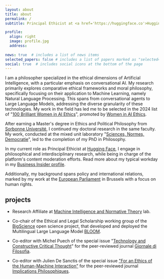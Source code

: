 ```yaml
---
layout: about
title: about
permalink: /
subtitle: Principal Ethicist at <a href='https://huggingface.co'>Hugging Face</a> | Philosophy Ph.D. at <a href='https://theses.fr/s382743'>Sorbonne Université</a>

profile:
  align: right
  image: profile.jpg
  address: 
    
news: true  # includes a list of news items
selected_papers: false # includes a list of papers marked as "selected={true}"
social: true  # includes social icons at the bottom of the page
---
```


I am a philosopher specialized in the ethical dimensions of Artificial Intelligence, with a particular emphasis on conversational AI. My research primarily explores comparative ethical frameworks and moral philosophy, specifically focusing on their application to Machine Learning, namely Natural Language Processing. This spans from conversational agents to Large Language Models, addressing the diverse granularity of these technologies.
My work in the field has led me to be selected in the 2024 list of "[100 Brilliant Women in AI Ethics](https://womeninaiethics.org/directory/index.php)", promoted by [Women in AI Ethics](https://womeninaiethics.org/).

After earning a Master's degree in Ethics and Political Philosophy from [Sorbonne Université](https://lettres.sorbonne-universite.fr), I continued my doctoral research in the same faculty. My work, conducted at the mixed unit laboratory "[Sciences, Normes, Democratie](https://snd.sorbonne-universite.fr/giada-pistilli/)", led to the completion of my PhD in Philosophy.


In my current role as Principal Ethicist at [Hugging Face](https://huggingface.co), I engage in philosophical and interdisciplinary research, while being in charge of the platform's content moderation efforts. Read more about my typical workday in my [Business Insider profile](https://www.businessinsider.com/what-is-ai-ethicist-working-to-make-the-tech-safe-2023-5).

Additionally, my background spans policy and international relations, marked by my work at the [European Parliament](https://www.europarl.europa.eu/portal/en) in Brussels with a focus on human rights.

## projects

* Research Affiliate at [Machine Intelligence and Normative Theory](https://mintresearch.org/people-mint/giada-pistilli) lab.

* Co-chair of the Ethical and Legal Scholarship working group of the [BigScience](https://bigscience.huggingface.co) open science project, that developed and deployed the Multilingual Large Language Model [BLOOM](https://huggingface.co/bigscience/bloom).

* Co-editor with Michel Puech of the special issue "[Technology and Constructive Critical Thought](https://mimesisjournals.com/ojs/index.php/giornale-filosofia/issue/view/114)" for the peer-reviewed journal [Giornale di Filosofia](https://mimesisjournals.com/ojs/index.php/giornale-filosofia/index).

* Co-editor with Julien De Sanctis of the special issue ["For an Ethics of the Human-Machine Interaction"](https://www.implications-philosophiques.org/dossier-pour-une-ethique-de-linteraction-humain-machine/) for the peer-reviewed journal [Implications Philosophiques](https://www.implications-philosophiques.org/).